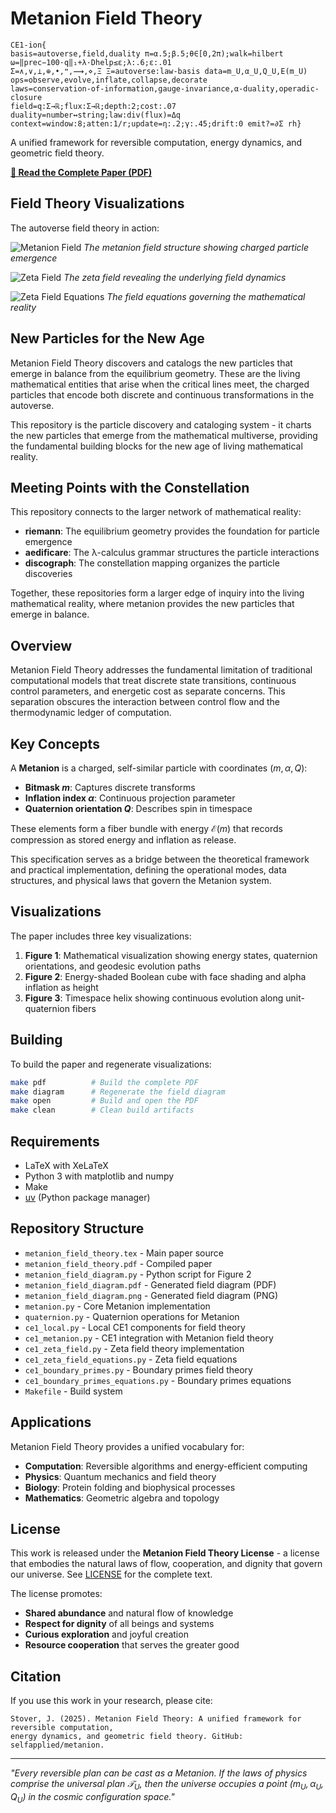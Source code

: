 # Metanion Field Theory

```
CE1-ion{
basis=autoverse,field,duality π=α.5;β.5;θ∈[0,2π);walk=hilbert ω=‖prec−100·q‖₁+λ·Dhelp≤ε;λ:.6;ε:.01
Σ=∧,∨,⟂,⊕,•,❝,⟿,⋄,Ξ Ξ=autoverse:law-basis data=m_U,α_U,Q_U,E(m_U)
ops=observe,evolve,inflate,collapse,decorate
laws=conservation-of-information,gauge-invariance,α-duality,operadic-closure
field=q:Σ→ℝ;flux:Σ→ℝ;depth:2;cost:.07
duality=number↔string;law:div(flux)=Δq
context=window:8;atten:1/r;update=η:.2;γ:.45;drift:0 emit?=∂Σ rh}
```

A unified framework for reversible computation, energy dynamics, and geometric field theory.

**[📖 Read the Complete Paper (PDF)](metanion_field_theory.pdf)**

## Field Theory Visualizations

The autoverse field theory in action:

![Metanion Field](metanion_field_20250902-213355.png)
*The metanion field structure showing charged particle emergence*

![Zeta Field](zeta_field_20250902-211846.png)
*The zeta field revealing the underlying field dynamics*

![Zeta Field Equations](zeta_field_equations_20250902-211942.png)
*The field equations governing the mathematical reality*

## New Particles for the New Age

Metanion Field Theory discovers and catalogs the new particles that emerge in balance from the equilibrium geometry. These are the living mathematical entities that arise when the critical lines meet, the charged particles that encode both discrete and continuous transformations in the autoverse.

This repository is the particle discovery and cataloging system - it charts the new particles that emerge from the mathematical multiverse, providing the fundamental building blocks for the new age of living mathematical reality.

## Meeting Points with the Constellation

This repository connects to the larger network of mathematical reality:

- **riemann**: The equilibrium geometry provides the foundation for particle emergence
- **aedificare**: The λ-calculus grammar structures the particle interactions
- **discograph**: The constellation mapping organizes the particle discoveries

Together, these repositories form a larger edge of inquiry into the living mathematical reality, where metanion provides the new particles that emerge in balance.

## Overview

Metanion Field Theory addresses the fundamental limitation of traditional computational models that treat discrete state transitions, continuous control parameters, and energetic cost as separate concerns. This separation obscures the interaction between control flow and the thermodynamic ledger of computation.

## Key Concepts

A **Metanion** is a charged, self-similar particle with coordinates $(m, \alpha, Q)$:
- **Bitmask $m$**: Captures discrete transforms
- **Inflation index $\alpha$**: Continuous projection parameter  
- **Quaternion orientation $Q$**: Describes spin in timespace

These elements form a fiber bundle with energy $\mathcal{E}(m)$ that records compression as stored energy and inflation as release.

This specification serves as a bridge between the theoretical framework and practical implementation, defining the operational modes, data structures, and physical laws that govern the Metanion system.

## Visualizations

The paper includes three key visualizations:

1. **Figure 1**: Mathematical visualization showing energy states, quaternion orientations, and geodesic evolution paths
2. **Figure 2**: Energy-shaded Boolean cube with face shading and alpha inflation as height
3. **Figure 3**: Timespace helix showing continuous evolution along unit-quaternion fibers

## Building

To build the paper and regenerate visualizations:

```bash
make pdf          # Build the complete PDF
make diagram      # Regenerate the field diagram
make open         # Build and open the PDF
make clean        # Clean build artifacts
```

## Requirements

- LaTeX with XeLaTeX
- Python 3 with matplotlib and numpy
- Make
- [uv](https://docs.astral.sh/uv/) (Python package manager)

## Repository Structure

- `metanion_field_theory.tex` - Main paper source
- `metanion_field_theory.pdf` - Compiled paper
- `metanion_field_diagram.py` - Python script for Figure 2
- `metanion_field_diagram.pdf` - Generated field diagram (PDF)
- `metanion_field_diagram.png` - Generated field diagram (PNG)
- `metanion.py` - Core Metanion implementation
- `quaternion.py` - Quaternion operations for Metanion
- `ce1_local.py` - Local CE1 components for field theory
- `ce1_metanion.py` - CE1 integration with Metanion field theory
- `ce1_zeta_field.py` - Zeta field theory implementation
- `ce1_zeta_field_equations.py` - Zeta field equations
- `ce1_boundary_primes.py` - Boundary primes field theory
- `ce1_boundary_primes_equations.py` - Boundary primes equations
- `Makefile` - Build system

## Applications

Metanion Field Theory provides a unified vocabulary for:
- **Computation**: Reversible algorithms and energy-efficient computing
- **Physics**: Quantum mechanics and field theory
- **Biology**: Protein folding and biophysical processes
- **Mathematics**: Geometric algebra and topology

## License

This work is released under the **Metanion Field Theory License** - a license that embodies the natural laws of flow, cooperation, and dignity that govern our universe. See [LICENSE](LICENSE) for the complete text.

The license promotes:
- **Shared abundance** and natural flow of knowledge
- **Respect for dignity** of all beings and systems  
- **Curious exploration** and joyful creation
- **Resource cooperation** that serves the greater good

## Citation

If you use this work in your research, please cite:

```
Stover, J. (2025). Metanion Field Theory: A unified framework for reversible computation, 
energy dynamics, and geometric field theory. GitHub: selfapplied/metanion.
```

---

*"Every reversible plan can be cast as a Metanion. If the laws of physics comprise the universal plan $\mathcal{T}_U$, then the universe occupies a point $(m_U, \alpha_U, Q_U)$ in the cosmic configuration space."*
